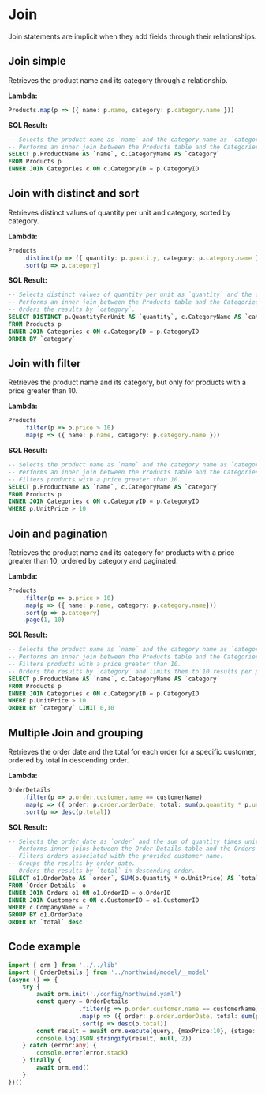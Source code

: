 # Join

Join statements are implicit when they add fields through their relationships.

## Join simple

Retrieves the product name and its category through a relationship.

**Lambda:**

``` ts
Products.map(p => ({ name: p.name, category: p.category.name }))
```

**SQL Result:**

``` sql
-- Selects the product name as `name` and the category name as `category`.
-- Performs an inner join between the Products table and the Categories table using CategoryID.
SELECT p.ProductName AS `name`, c.CategoryName AS `category` 
FROM Products p 
INNER JOIN Categories c ON c.CategoryID = p.CategoryID 
```

## Join with distinct and sort

Retrieves distinct values of quantity per unit and category, sorted by category.

**Lambda:**

``` ts
Products
	.distinct(p => ({ quantity: p.quantity, category: p.category.name }))
	.sort(p => p.category)
```

**SQL Result:**

```sql
-- Selects distinct values of quantity per unit as `quantity` and the category name as `category`.
-- Performs an inner join between the Products table and the Categories table using CategoryID.
-- Orders the results by `category`.
SELECT DISTINCT p.QuantityPerUnit AS `quantity`, c.CategoryName AS `category` 
FROM Products p 
INNER JOIN Categories c ON c.CategoryID = p.CategoryID 
ORDER BY `category` 
```

## Join with filter

Retrieves the product name and its category, but only for products with a price greater than 10.

**Lambda:**

``` ts
Products
	.filter(p => p.price > 10)
	.map(p => ({ name: p.name, category: p.category.name }))
```

**SQL Result:**

``` sql
-- Selects the product name as `name` and the category name as `category`.
-- Performs an inner join between the Products table and the Categories table using CategoryID.
-- Filters products with a price greater than 10.
SELECT p.ProductName AS `name`, c.CategoryName AS `category` 
FROM Products p 
INNER JOIN Categories c ON c.CategoryID = p.CategoryID 
WHERE p.UnitPrice > 10 
```

## Join and pagination

Retrieves the product name and its category for products with a price greater than 10, ordered by category and paginated.

**Lambda:**

``` ts
Products
	.filter(p => p.price > 10)
	.map(p => ({ name: p.name, category: p.category.name}))
	.sort(p => p.category)
	.page(1, 10)
```

**SQL Result:**

``` sql
-- Selects the product name as `name` and the category name as `category`.
-- Performs an inner join between the Products table and the Categories table using CategoryID.
-- Filters products with a price greater than 10.
-- Orders the results by `category` and limits them to 10 results per page, starting from page 1.
SELECT p.ProductName AS `name`, c.CategoryName AS `category` 
FROM Products p 
INNER JOIN Categories c ON c.CategoryID = p.CategoryID 
WHERE p.UnitPrice > 10 
ORDER BY `category` LIMIT 0,10 
```

## Multiple Join and grouping

Retrieves the order date and the total for each order for a specific customer, ordered by total in descending order.

**Lambda:**

``` ts
OrderDetails
	.filter(p => p.order.customer.name == customerName)
	.map(p => ({ order: p.order.orderDate, total: sum(p.quantity * p.unitPrice) }))
	.sort(p => desc(p.total))
```

**SQL Result:**

``` sql
-- Selects the order date as `order` and the sum of quantity times unit price as `total`.
-- Performs inner joins between the Order Details table and the Orders and Customers tables using OrderID and CustomerID respectively.
-- Filters orders associated with the provided customer name.
-- Groups the results by order date.
-- Orders the results by `total` in descending order.
SELECT o1.OrderDate AS `order`, SUM(o.Quantity * o.UnitPrice) AS `total` 
FROM `Order Details` o 
INNER JOIN Orders o1 ON o1.OrderID = o.OrderID 
INNER JOIN Customers c ON c.CustomerID = o1.CustomerID 
WHERE c.CompanyName = ? 
GROUP BY o1.OrderDate 
ORDER BY `total` desc 
```

## Code example

```Typescript
import { orm } from '../../lib'
import { OrderDetails } from '../northwind/model/__model'
(async () => {	
	try {		
		await orm.init('./config/northwind.yaml')
		const query = OrderDetails
					.filter(p => p.order.customer.name == customerName)
					.map(p => ({ order: p.order.orderDate, total: sum(p.quantity * p.unitPrice) }))
					.sort(p => desc(p.total))
		const result = await orm.execute(query, {maxPrice:10}, {stage:'MySQL'})
		console.log(JSON.stringify(result, null, 2))		
	} catch (error:any) {
		console.error(error.stack)
	} finally {
		await orm.end()
	}
})()
```
